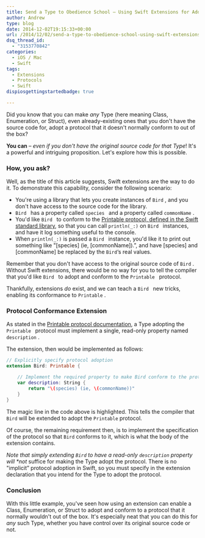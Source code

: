 ```yaml
---
title: Send a Type to Obedience School – Using Swift Extensions for Additional Protocol Conformance
author: Andrew
type: blog
date: 2014-12-02T19:15:33+00:00
url: /2014/12/02/send-a-type-to-obedience-school-using-swift-extensions-for-additional-protocol-conformance/
dsq_thread_id:
  - "3153770842"
categories:
  - iOS / Mac
  - Swift
tags:
  - Extensions
  - Protocols
  - Swift
dispiosgettingstartedbadge: true

---
```

Did you know that you can make _any_ Type (here meaning Class, Enumeration, or Struct), even already-existing ones that you don't have the source code for, adopt a protocol that it doesn't normally conform to out of the box?

**You can** – _even if you don't have the original source code for that Type_! It's a powerful and intriguing proposition. Let's explore how this is possible.

### How, you ask?

Well, as the title of this article suggests, Swift extensions are the way to do it. To demonstrate this capability, consider the following scenario:

  * You're using a library that lets you create instances of `Bird` , and you don't have access to the source code for the library.
  * `Bird ` has a property called `species ` and a property called `commonName` .
  * You'd like `Bird ` to conform to the [Printable protocol, defined in the Swift standard library][1], so that you can call `println(_:)` on `Bird ` instances, and have it log something useful to the console.
  * When `println(_:)` is passed a `Bird ` instance, you'd like it to print out something like "\[species\] (ie, [commonName]).&#8221;, and have [species] and [commonName] be replaced by the `Bird`&#8216;s real values.

Remember that you don't have access to the original source code of `Bird` . Without Swift extensions, there would be no way for you to tell the compiler that you'd like `Bird ` to adopt and conform to the `Printable ` protocol.

Thankfully, extensions _do_ exist, and we can teach a `Bird ` new tricks, enabling its conformance to `Printable` .

### Protocol Conformance Extension

As stated in the [Printable protocol documentation][1], a Type adopting the `Printable ` protocol must implement a single, read-only property named `description` .

The extension, then would be implemented as follows:

```swift
// Explicitly specify protocol adoption
extension Bird: Printable {

    // Implement the required property to make Bird conform to the protocol
    var description: String {
        return "\(species) (ie, \(commonName))"
    }
}
```

The magic line in the code above is highlighted. This tells the compiler that `Bird` will be extended to adopt the `Printable` protocol.

Of course, the remaining requirement then, is to implement the specification of the protocol so that `Bird` conforms to it, which is what the body of the extension contains.

_Note that simply extending `Bird` to have a read-only `description` property will *not_ suffice for making the Type adopt the protocol. There is no "implicit&#8221; protocol adoption in Swift, so you must specify in the extension declaration that you intend for the Type to adopt the protocol.

### Conclusion

With this little example, you've seen how using an extension can enable a Class, Enumeration, or Struct to adopt and conform to a protocol that it normally wouldn't out of the box. It's especially neat that you can do this for _any_ such Type, whether you have control over its original source code or not.

 [1]: https://developer.apple.com/library/ios/documentation/General/Reference/SwiftStandardLibraryReference/Printable.html "Swift Standard Library Reference - Printable Protocol"